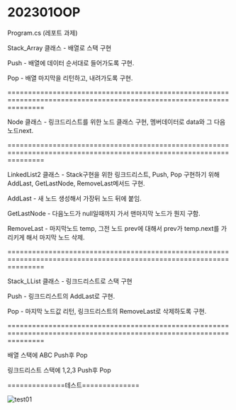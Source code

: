 # 202301OOP

Program.cs (레포트 과제)

Stack_Array 클래스 - 배열로 스택 구현

Push - 배열에 데이터 순서대로 들어가도록 구현.

Pop - 배열 마지막을 리턴하고, 내려가도록 구현.

=====================================================================================================================

Node 클래스 - 링크드리스트를 위한 노드 클래스 구현, 멤버데이터로 data와 그 다음 노드next.

=====================================================================================================================

LinkedList2 클래스 - Stack구현을 위한 링크드리스트, Push, Pop 구현하기 위해 AddLast, GetLastNode, RemoveLast메서드 구현.

AddLast - 새 노드 생성해서 가장뒤 노드 뒤에 붙임.

GetLastNode - 다음노드가 null일때까지 가서 맨마지막 노드가 뭔지 구함.

RemoveLast - 마지막노드 temp, 그전 노드 prev에 대해서 prev가 temp.next를 가리키게 해서 마지막 노드 삭제.

=====================================================================================================================

Stack_LList 클래스 - 링크드리스트로 스택 구현

Push - 링크드리스트의 AddLast로 구현.

Pop - 마지막 노드값 리턴, 링크드리스트의 RemoveLast로 삭제하도록 구현.

=====================================================================================================================

배열 스택에 ABC Push후 Pop

링크드리스트 스택에 1,2,3 Push후 Pop

==============테스트==============

![test01](https://user-images.githubusercontent.com/128595962/226911057-dd5e20e0-4ce7-43ca-90fb-a74f3357925a.PNG)
